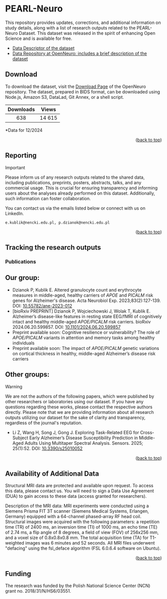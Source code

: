 # PEARL-Neuro
This repository provides updates, corrections, and additional information on study details, along with a list of research outputs related to the PEARL-Neuro Dataset. This dataset was released in the spirit of enhancing Open Science and is available for free.

* [Data Descriptor of the dataset](https://www.nature.com/articles/s41597-024-03106-5)
* [Data Repository at OpenNeuro: includes a brief description of the dataset](https://openneuro.org/datasets/ds004796/versions/1.0.9)

<div id="top"></div>

## Download

To download the dataset, visit the [Download Page](https://openneuro.org/datasets/ds004796/versions/1.0.9/download) of the OpenNeuro repository. The dataset, prepared in BIDS format, can be downloaded using Node.js, Amazon S3, DataLad, Git Annex, or a shell script.

| Downloads | Views | 
| :---:        |     :---:      |
| 638   | 14 615    |

*Data for 12/2024

<p align="right">(<a href="#top">back to top</a>)</p>

## Reporting

> [!IMPORTANT]  
> Please inform us of any research outputs related to the shared data, including publications, preprints, posters, abstracts, talks, and any commercial usage. This is crucial for ensuring transparency and informing users about the analyses already performed on this dataset. Additionally, such information can foster collaboration.

You can contact us via the emails listed below or connect with us on LinkedIn.

```
e.kublik@nencki.edu.pl, p.dzianok@nencki.edu.pl
```

<p align="right">(<a href="#top">back to top</a>)</p>

## Tracking the research outputs

### Publications 

## Our group:

* Dzianok P, Kublik E. Altered granulocyte count and erythrocyte measures in middle-aged, healthy carriers of _APOE_ and _PICALM_ risk genes for Alzheimer's disease. Acta Neurobiol Exp. 2023;83(2):127-139. DOI: [10.55782/ane-2023-012](https://doi.org/10.55782/ane-2023-012)
* [bioRxiv PREPRINT] Dzianok P, Wojciechowski J, Wolak T, Kublik E. Alzheimer’s disease-like features in resting state EEG/fMRI of cognitively intact and healthy middle-aged _APOE/PICALM_ risk carriers. bioRxiv 2024.06.20.599857. DOI: [10.1101/2024.06.20.599857](https://doi.org/10.1101/2024.06.20.599857)
* Preprint available soon: Cognitive resilience or vulnerability? The role of _APOE/PICALM_ variants in attention and memory tasks among healthy individuals
* Preprint available soon: The impact of _APOE/PICALM_ genetic variations on cortical thickness in healthy, middle-aged Alzheimer’s disease risk carriers

## Other groups:

> [!WARNING]
> We are not the authors of the following papers, which were published by other researchers or laboratories using our dataset. If you have any questions regarding these works, please contact the respective authors directly. Please note that we are providing information about all research outputs utilizing our dataset for the sake of clarity and transparency, regardless of the journal's reputation.

* Li Z, Wang H, Song J, Gong J. Exploring Task-Related EEG for Cross-Subject Early Alzheimer’s Disease Susceptibility Prediction in Middle-Aged Adults Using Multitaper Spectral Analysis. Sensors. 2025; 25(1):52. DOI: [10.3390/s25010052](https://doi.org/10.3390/s25010052)


<p align="right">(<a href="#top">back to top</a>)</p>

## Availability of Additional Data

Structural MRI data are protected and available upon request. To access this data, please contact us. You will need to sign a Data Use Agreement (DUA) to gain access to these data (access granted for researchers).

Description of the MRI data: MRI experiments were conducted using a Siemens Prisma FIT 3T scanner (Siemens Medical Systems, Erlangen, Germany) equipped with a 64-channel phased-array RF head coil. Structural images were acquired with the following parameters: a repetition time (TR) of 2400 ms, an inversion time (TI) of 1000 ms, an echo time (TE) of 2.74 ms, a flip angle of 8 degrees, a field of view (FOV) of 256x256 mm, and a voxel size of 0.8x0.8x0.8 mm. The total acquisition time (TA) for T1-weighted images was 6 minutes and 52 seconds. All MRI files underwent "defacing" using the fsl_deface algorithm (FSL 6.0.6.4 software on Ubuntu).

<p align="right">(<a href="#top">back to top</a>)</p>

## Funding

The research was funded by the Polish National Science Center (NCN) grant no. 2018/31/N/HS6/03551.
